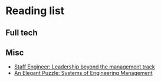 # Reading list

## Full tech

## Misc

- [Staff Engineer: Leadership beyond the management track](https://staffeng.com/book)
- [An Elegant Puzzle: Systems of Engineering Management](https://www.amazon.de/-/en/Will-Larson/dp/1732265186)
